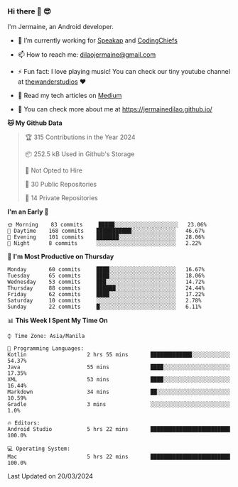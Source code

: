 ### Hi there 👋 😎
I'm Jermaine, an Android developer.

- 🔭 I’m currently working for [Speakap](https://www.speakap.com/) and [CodingChiefs](https://codingchiefs.com/en/)

- 📫 How to reach me: dilaojermaine@gmail.com

- ⚡ Fun fact: I love playing music! You can check our tiny youtube channel at [thewanderstudios](https://www.youtube.com/thewanderstudios) ♥️

- 📖 Read my tech articles on [Medium](https://jermainedilao.medium.com/)

- 👀 You can check more about me at https://jermainedilao.github.io/

<!--
**jermainedilao/jermainedilao** is a ✨ _special_ ✨ repository because its `README.md` (this file) appears on your GitHub profile.

Here are some ideas to get you started:

- 🔭 I’m currently working on ...
- 🌱 I’m currently learning ...
- 👯 I’m looking to collaborate on ...
- 🤔 I’m looking for help with ...
- 💬 Ask me about ...
- 📫 How to reach me: ...
- 😄 Pronouns: ...
- ⚡ Fun fact: ...
-->

<!--START_SECTION:waka-->
**🐱 My Github Data** 

> 🏆 315 Contributions in the Year 2024
 > 
> 📦 252.5 kB Used in Github's Storage 
 > 
> 🚫 Not Opted to Hire
 > 
> 📜 30 Public Repositories 
 > 
> 🔑 14 Private Repositories  
 > 
**I'm an Early 🐤** 

```text
🌞 Morning    83 commits     █████░░░░░░░░░░░░░░░░░░░░   23.06% 
🌆 Daytime    168 commits    ███████████░░░░░░░░░░░░░░   46.67% 
🌃 Evening    101 commits    ███████░░░░░░░░░░░░░░░░░░   28.06% 
🌙 Night      8 commits      ░░░░░░░░░░░░░░░░░░░░░░░░░   2.22%

```
📅 **I'm Most Productive on Thursday** 

```text
Monday       60 commits     ████░░░░░░░░░░░░░░░░░░░░░   16.67% 
Tuesday      65 commits     ████░░░░░░░░░░░░░░░░░░░░░   18.06% 
Wednesday    53 commits     ███░░░░░░░░░░░░░░░░░░░░░░   14.72% 
Thursday     88 commits     ██████░░░░░░░░░░░░░░░░░░░   24.44% 
Friday       62 commits     ████░░░░░░░░░░░░░░░░░░░░░   17.22% 
Saturday     10 commits     ░░░░░░░░░░░░░░░░░░░░░░░░░   2.78% 
Sunday       22 commits     █░░░░░░░░░░░░░░░░░░░░░░░░   6.11%

```


📊 **This Week I Spent My Time On** 

```text
⌚︎ Time Zone: Asia/Manila

💬 Programming Languages: 
Kotlin                   2 hrs 55 mins       █████████████░░░░░░░░░░░░   54.37% 
Java                     55 mins             ████░░░░░░░░░░░░░░░░░░░░░   17.35% 
XML                      53 mins             ████░░░░░░░░░░░░░░░░░░░░░   16.44% 
Markdown                 34 mins             ██░░░░░░░░░░░░░░░░░░░░░░░   10.59% 
Gradle                   3 mins              ░░░░░░░░░░░░░░░░░░░░░░░░░   1.0%

🔥 Editors: 
Android Studio           5 hrs 22 mins       █████████████████████████   100.0%

💻 Operating System: 
Mac                      5 hrs 22 mins       █████████████████████████   100.0%

```


 Last Updated on 20/03/2024
<!--END_SECTION:waka-->
